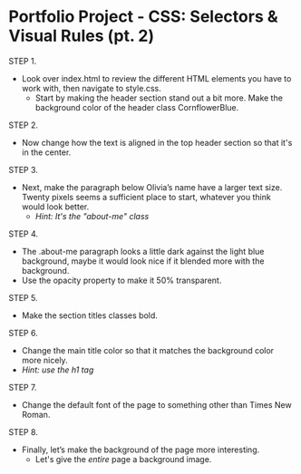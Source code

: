 # Portfolio Project - CSS: Selectors & Visual Rules (pt. 2)

STEP 1.
* Look over index.html to review the different HTML elements you have to work with, then navigate to style.css.
    * Start by making the header section stand out a bit more. Make the background color of the header class CornflowerBlue.

STEP 2. 
* Now change how the text is aligned in the top header section so that it's in the center.

STEP 3.
* Next, make the paragraph below Olivia’s name have a larger text size. Twenty pixels seems a sufficient place to start, whatever you think would look better.
    * *Hint: It's the "about-me" class*

STEP 4.
* The .about-me paragraph looks a little dark against the light blue background, maybe it would look nice if it blended more with the background.
* Use the opacity property to make it 50% transparent.

STEP 5. 
* Make the section titles classes bold.

STEP 6.
* Change the main title color so that it matches the background color more nicely. 
* *Hint: use the h1 tag*

STEP 7.
* Change the default font of the page to something other than Times New Roman.

STEP 8.
* Finally, let’s make the background of the page more interesting.
    * Let's give the *entire* page a background image.